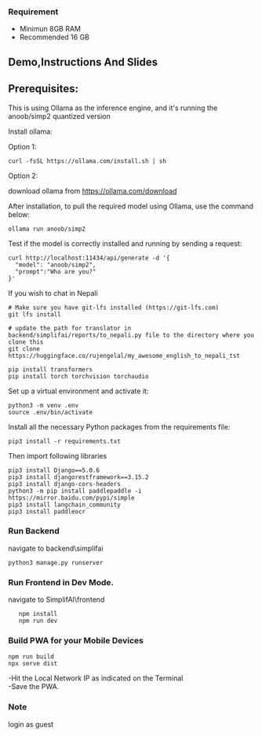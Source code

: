 ### Requirement

- Minimun 8GB RAM
- Recommended 16 GB

## Demo,Instructions And Slides

## Prerequisites:

This is using Ollama as the inference engine, and it's running the anoob/simp2 quantized version

Install ollama:

Option 1:

```
curl -fsSL https://ollama.com/install.sh | sh
```

Option 2:

download ollama from
https://ollama.com/download

After installation, to pull the required model using Ollama, use the command below:

```
ollama run anoob/simp2
```

Test if the model is correctly installed and running by sending a request:

```
curl http://localhost:11434/api/generate -d '{
  "model": "anoob/simp2",
  "prompt":"Who are you?"
}'
```

If you wish to chat in Nepali

```
# Make sure you have git-lfs installed (https://git-lfs.com)
git lfs install

# update the path for translator in backend/simplifai/reports/to_nepali.py file to the directory where you clone this
git clone https://huggingface.co/rujengelal/my_awesome_english_to_nepali_tst

pip install transformers
pip install torch torchvision torchaudio

```

Set up a virtual environment and activate it:

```
python3 -m venv .env
source .env/bin/activate
```

Install all the necessary Python packages from the requirements file:

```
pip3 install -r requirements.txt
```

Then import following libraries

```
pip3 install Django==5.0.6
pip3 install djangorestframework==3.15.2
pip3 install django-cors-headers
python3 -m pip install paddlepaddle -i https://mirror.baidu.com/pypi/simple
pip3 install langchain_community
pip3 install paddleocr

```

### Run Backend

navigate to backend\simplifai

```
python3 manage.py runserver
```

### Run Frontend in Dev Mode.

navigate to SimplifAI\frontend

```
   npm install
   npm run dev
```

### Build PWA for your Mobile Devices

```
npm run build
npx serve dist
```

-Hit the Local Network IP as indicated on the Terminal<br>
-Save the PWA.<br>

### Note

login as guest
